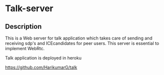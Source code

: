 Talk-server
=========================

Description
------------
This is a Web server for talk application which takes care of sending and receiving sdp's and ICEcandidates for peer users.
This server is essential to implement WebRtc.

Talk application is deployed in heroku

https://github.com/HarikumarG/talk
